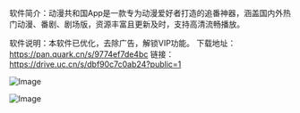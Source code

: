 软件简介：动漫共和国App是一款专为动漫爱好者打造的追番神器，涵盖国内外热门动漫、番剧、剧场版，资源丰富且更新及时，支持高清流畅播放。

软件说明：本软件已优化，去除广告，解锁VIP功能。
下载地址：https://pan.quark.cn/s/9774ef7de4bc
链接：https://drive.uc.cn/s/dbf90c7c0ab24?public=1

![Image](https://github.com/user-attachments/assets/992e36f4-a44d-4025-8b9d-b1d343b28e8f)

![Image](https://github.com/user-attachments/assets/8bd70d4e-1187-4f10-8919-d5e0889a595f)